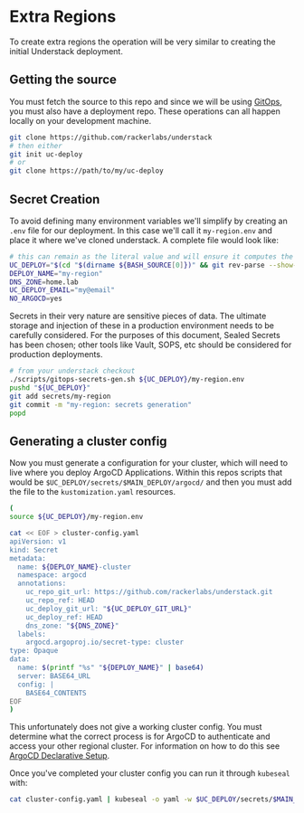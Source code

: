 # Extra Regions

To create extra regions the operation will be very similar to
creating the initial Understack deployment.

## Getting the source

You must fetch the source to this repo and since we will be using
[GitOps][gitops], you must also have a deployment repo. These
operations can all happen locally on your development machine.

```bash
git clone https://github.com/rackerlabs/understack
# then either
git init uc-deploy
# or
git clone https://path/to/my/uc-deploy
```

## Secret Creation

To avoid defining many environment variables we'll simplify by creating an
`.env` file for our deployment. In this case we'll call it `my-region.env` and
place it where we've cloned understack. A complete file would look like:

```bash title="/path/to/uc-deploy/my-region.env"
# this can remain as the literal value and will ensure it computes the right path
UC_DEPLOY="$(cd "$(dirname ${BASH_SOURCE[0]})" && git rev-parse --show-toplevel)"
DEPLOY_NAME="my-region"
DNS_ZONE=home.lab
UC_DEPLOY_EMAIL="my@email"
NO_ARGOCD=yes
```

Secrets in their very nature are sensitive pieces of data. The ultimate
storage and injection of these in a production environment needs to be
carefully considered. For the purposes of this document, Sealed Secrets
has been chosen; other tools like Vault, SOPS, etc should be considered
for production deployments.

```bash
# from your understack checkout
./scripts/gitops-secrets-gen.sh ${UC_DEPLOY}/my-region.env
pushd "${UC_DEPLOY}"
git add secrets/my-region
git commit -m "my-region: secrets generation"
popd
```

## Generating a cluster config

Now you must generate a configuration for your cluster, which will need to
live where you deploy ArgoCD Applications. Within this repos scripts that
would be `$UC_DEPLOY/secrets/$MAIN_DEPLOY/argocd/` and then you must
add the file to the `kustomization.yaml` resources.

```bash title="generating a cluster config"
(
source ${UC_DEPLOY}/my-region.env

cat << EOF > cluster-config.yaml
apiVersion: v1
kind: Secret
metadata:
  name: ${DEPLOY_NAME}-cluster
  namespace: argocd
  annotations:
    uc_repo_git_url: https://github.com/rackerlabs/understack.git
    uc_repo_ref: HEAD
    uc_deploy_git_url: "${UC_DEPLOY_GIT_URL}"
    uc_deploy_ref: HEAD
    dns_zone: "${DNS_ZONE}"
  labels:
    argocd.argoproj.io/secret-type: cluster
type: Opaque
data:
  name: $(printf "%s" "${DEPLOY_NAME}" | base64)
  server: BASE64_URL
  config: |
    BASE64_CONTENTS
EOF
)
```

This unfortunately does not give a working cluster config. You must determine
what the correct process is for ArgoCD to authenticate and access your other
regional cluster. For information on how to do this see
[ArgoCD Declarative Setup][argocd-decl-setup].

Once you've completed your cluster config you can run it through `kubeseal`
with:

```bash
cat cluster-config.yaml | kubeseal -o yaml -w $UC_DEPLOY/secrets/$MAIN_DEPLOY/argocd/secret-my-region-cluster.yaml
```

[gitops]: <https://about.gitlab.com/topics/gitops/>
[argocd-decl-setup]: <https://argo-cd.readthedocs.io/en/stable/operator-manual/declarative-setup/#clusters>
